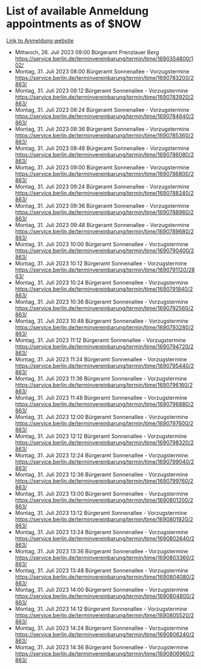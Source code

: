 # List of available Anmeldung appointments as of $NOW
[Link to Anmeldung website](https://service.berlin.de/terminvereinbarung/termin/tag.php?termin=1&anliegen[]=120686&dienstleisterlist=122210,122217,327316,122219,327312,122227,327314,122231,327346,122243,327348,122254,122252,329742,122260,329745,122262,329748,122271,327278,122273,327274,122277,327276,330436,122280,327294,122282,327290,122284,327292,122291,327270,122285,327266,122286,327264,122296,327268,150230,329760,122297,327286,122294,327284,122312,329763,122314,329775,122304,327330,122311,327334,122309,327332,317869,122281,327352,122279,329772,122283,122276,327324,122274,327326,122267,329766,122246,327318,122251,327320,122257,327322,122208,327298,122226,327300&herkunft=http%3A%2F%2Fservice.berlin.de%2Fdienstleistung%2F120686%2F)
- Mittwoch, 26. Juli 2023 09:00 Bürgeramt Prenzlauer Berg https://service.berlin.de/terminvereinbarung/termin/time/1690354800/102/
- Montag, 31. Juli 2023 08:00 Bürgeramt Sonnenallee - Vorzugstermine https://service.berlin.de/terminvereinbarung/termin/time/1690783200/2863/
- Montag, 31. Juli 2023 08:12 Bürgeramt Sonnenallee - Vorzugstermine https://service.berlin.de/terminvereinbarung/termin/time/1690783920/2863/
- Montag, 31. Juli 2023 08:24 Bürgeramt Sonnenallee - Vorzugstermine https://service.berlin.de/terminvereinbarung/termin/time/1690784640/2863/
- Montag, 31. Juli 2023 08:36 Bürgeramt Sonnenallee - Vorzugstermine https://service.berlin.de/terminvereinbarung/termin/time/1690785360/2863/
- Montag, 31. Juli 2023 08:48 Bürgeramt Sonnenallee - Vorzugstermine https://service.berlin.de/terminvereinbarung/termin/time/1690786080/2863/
- Montag, 31. Juli 2023 09:00 Bürgeramt Sonnenallee - Vorzugstermine https://service.berlin.de/terminvereinbarung/termin/time/1690786800/2863/
- Montag, 31. Juli 2023 09:24 Bürgeramt Sonnenallee - Vorzugstermine https://service.berlin.de/terminvereinbarung/termin/time/1690788240/2863/
- Montag, 31. Juli 2023 09:36 Bürgeramt Sonnenallee - Vorzugstermine https://service.berlin.de/terminvereinbarung/termin/time/1690788960/2863/
- Montag, 31. Juli 2023 09:48 Bürgeramt Sonnenallee - Vorzugstermine https://service.berlin.de/terminvereinbarung/termin/time/1690789680/2863/
- Montag, 31. Juli 2023 10:00 Bürgeramt Sonnenallee - Vorzugstermine https://service.berlin.de/terminvereinbarung/termin/time/1690790400/2863/
- Montag, 31. Juli 2023 10:12 Bürgeramt Sonnenallee - Vorzugstermine https://service.berlin.de/terminvereinbarung/termin/time/1690791120/2863/
- Montag, 31. Juli 2023 10:24 Bürgeramt Sonnenallee - Vorzugstermine https://service.berlin.de/terminvereinbarung/termin/time/1690791840/2863/
- Montag, 31. Juli 2023 10:36 Bürgeramt Sonnenallee - Vorzugstermine https://service.berlin.de/terminvereinbarung/termin/time/1690792560/2863/
- Montag, 31. Juli 2023 10:48 Bürgeramt Sonnenallee - Vorzugstermine https://service.berlin.de/terminvereinbarung/termin/time/1690793280/2863/
- Montag, 31. Juli 2023 11:12 Bürgeramt Sonnenallee - Vorzugstermine https://service.berlin.de/terminvereinbarung/termin/time/1690794720/2863/
- Montag, 31. Juli 2023 11:24 Bürgeramt Sonnenallee - Vorzugstermine https://service.berlin.de/terminvereinbarung/termin/time/1690795440/2863/
- Montag, 31. Juli 2023 11:36 Bürgeramt Sonnenallee - Vorzugstermine https://service.berlin.de/terminvereinbarung/termin/time/1690796160/2863/
- Montag, 31. Juli 2023 11:48 Bürgeramt Sonnenallee - Vorzugstermine https://service.berlin.de/terminvereinbarung/termin/time/1690796880/2863/
- Montag, 31. Juli 2023 12:00 Bürgeramt Sonnenallee - Vorzugstermine https://service.berlin.de/terminvereinbarung/termin/time/1690797600/2863/
- Montag, 31. Juli 2023 12:12 Bürgeramt Sonnenallee - Vorzugstermine https://service.berlin.de/terminvereinbarung/termin/time/1690798320/2863/
- Montag, 31. Juli 2023 12:24 Bürgeramt Sonnenallee - Vorzugstermine https://service.berlin.de/terminvereinbarung/termin/time/1690799040/2863/
- Montag, 31. Juli 2023 12:36 Bürgeramt Sonnenallee - Vorzugstermine https://service.berlin.de/terminvereinbarung/termin/time/1690799760/2863/
- Montag, 31. Juli 2023 13:00 Bürgeramt Sonnenallee - Vorzugstermine https://service.berlin.de/terminvereinbarung/termin/time/1690801200/2863/
- Montag, 31. Juli 2023 13:12 Bürgeramt Sonnenallee - Vorzugstermine https://service.berlin.de/terminvereinbarung/termin/time/1690801920/2863/
- Montag, 31. Juli 2023 13:24 Bürgeramt Sonnenallee - Vorzugstermine https://service.berlin.de/terminvereinbarung/termin/time/1690802640/2863/
- Montag, 31. Juli 2023 13:36 Bürgeramt Sonnenallee - Vorzugstermine https://service.berlin.de/terminvereinbarung/termin/time/1690803360/2863/
- Montag, 31. Juli 2023 13:48 Bürgeramt Sonnenallee - Vorzugstermine https://service.berlin.de/terminvereinbarung/termin/time/1690804080/2863/
- Montag, 31. Juli 2023 14:00 Bürgeramt Sonnenallee - Vorzugstermine https://service.berlin.de/terminvereinbarung/termin/time/1690804800/2863/
- Montag, 31. Juli 2023 14:12 Bürgeramt Sonnenallee - Vorzugstermine https://service.berlin.de/terminvereinbarung/termin/time/1690805520/2863/
- Montag, 31. Juli 2023 14:24 Bürgeramt Sonnenallee - Vorzugstermine https://service.berlin.de/terminvereinbarung/termin/time/1690806240/2863/
- Montag, 31. Juli 2023 14:36 Bürgeramt Sonnenallee - Vorzugstermine https://service.berlin.de/terminvereinbarung/termin/time/1690806960/2863/

